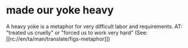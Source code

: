 # made our yoke heavy

A heavy yoke is a metaphor for very difficult labor and requirements. AT: "treated us cruelly" or "forced us to work very hard" (See: [[rc://en/ta/man/translate/figs-metaphor]])

